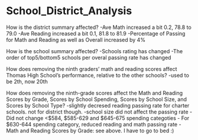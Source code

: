 # School_District_Analysis



How is the district summary affected?
	-Ave Math increased a bit 0.2, 78.8 to 79.0
	-Ave Reading increased a bit 0.1, 81.8 to 81.9 
	-Percentage of Passing for Math and Reading as well as Overall increased by 4%


How is the school summary affected?
	-Schools rating has changed
	-The order of top5/bottom5 schools per overal passing rate has changed
    
    
How does removing the ninth graders’ math and reading scores affect Thomas High School’s performance, relative to the other schools?
	-used to be 2th, now 20th
    
    
How does removing the ninth-grade scores affect the Math and Reading Scores by Grade, Scores by School Spending, Scores by School Size, and Scores by School Type? 
	-slightly decresed reading passing rate for charter schools. not for district  though.
    -school size did not affect the passing rate
    - Did not change <$584, $585-629 and $645-675	spending categoties
    - For $630-644 spending category, reduced reading and math passing rate	
    - Math and Reading Scores by Grade: see above. I have to go to bed :)
